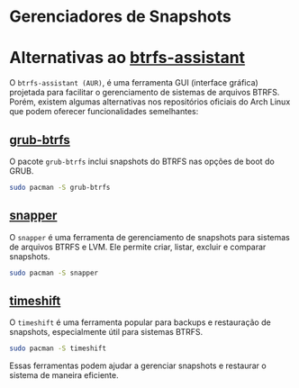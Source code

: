 # Gerenciadores de Snapshots

# Alternativas ao [btrfs-assistant](https://aur.archlinux.org/packages/btrfs-assistant)

O `btrfs-assistant (AUR)`, é uma ferramenta GUI (interface gráfica) projetada para facilitar o gerenciamento de sistemas de arquivos BTRFS. 
Porém, existem algumas alternativas nos repositórios oficiais do Arch Linux que podem oferecer funcionalidades semelhantes:

## [grub-btrfs](https://archlinux.org/packages/extra/any/grub-btrfs/)
O pacote `grub-btrfs` inclui snapshots do BTRFS nas opções de boot do GRUB. 
```bash
sudo pacman -S grub-btrfs
```

## [snapper](https://archlinux.org/packages/extra/x86_64/snapper/)
O `snapper` é uma ferramenta de gerenciamento de snapshots para sistemas de arquivos BTRFS e LVM. Ele permite criar, listar, excluir e comparar snapshots. 
```bash
sudo pacman -S snapper
```

## [timeshift](https://archlinux.org/packages/extra/x86_64/timeshift/)
O `timeshift` é uma ferramenta popular para backups e restauração de snapshots, especialmente útil para sistemas BTRFS.
```bash
sudo pacman -S timeshift
```

Essas ferramentas podem ajudar a gerenciar snapshots e restaurar o sistema de maneira eficiente. 
